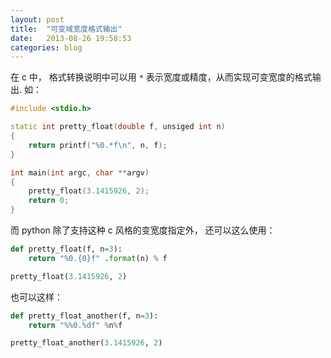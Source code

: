 ```yaml
---
layout: post
title:  "可变域宽度格式输出"
date:   2013-08-26 19:58:53
categories: blog
---
```


在 c 中， 格式转换说明中可以用 `*` 表示宽度或精度，从而实现可变宽度的格式输出. 如：

```cpp
#include <stdio.h>

static int pretty_float(double f, unsiged int n)
{
	return printf("%0.*f\n", n, f);
}

int main(int argc, char **argv)
{
	pretty_float(3.1415926, 2);
	return 0;
}
```

而 python 除了支持这种 c 风格的变宽度指定外， 还可以这么使用：

```python
def pretty_float(f, n=3):
	return "%0.{0}f" .format(n) % f

pretty_float(3.1415926, 2)
```
也可以这样：

```python
def pretty_float_another(f, n=3):
	return "%%0.%df" %n%f

pretty_float_another(3.1415926, 2)
```

